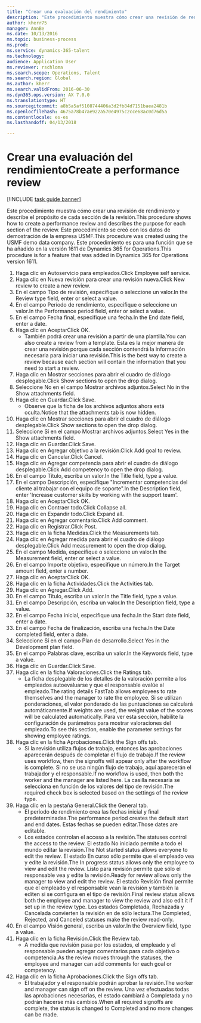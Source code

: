 ```yaml
--- 
title: "Crear una evaluación del rendimiento"
description: "Este procedimiento muestra cómo crear una revisión de rendimiento y describe el propósito de cada sección de la revisión."
author: kherr75
manager: AnnBe
ms.date: 10/13/2016
ms.topic: business-process
ms.prod: 
ms.service: dynamics-365-talent
ms.technology: 
audience: Application User
ms.reviewer: rschloma
ms.search.scope: Operations, Talent
ms.search.region: Global
ms.author: kherr
ms.search.validFrom: 2016-06-30
ms.dyn365.ops.version: AX 7.0.0
ms.translationtype: HT
ms.sourcegitcommit: a8b5a5af5108744406a3d2fb84d7151baea2481b
ms.openlocfilehash: 4675a78b47ae922a570e4975c2cce68ac0d76d5a
ms.contentlocale: es-es
ms.lasthandoff: 04/13/2018

---
```

# <a name="create-a-performance-review"></a><span data-ttu-id="22374-103">Crear una evaluación del rendimiento</span><span class="sxs-lookup"><span data-stu-id="22374-103">Create a performance review</span></span>

[!INCLUDE [task guide banner](../../includes/task-guide-banner.md)]

<span data-ttu-id="22374-104">Este procedimiento muestra cómo crear una revisión de rendimiento y describe el propósito de cada sección de la revisión.</span><span class="sxs-lookup"><span data-stu-id="22374-104">This procedure shows how to create a performance review and describes the purpose for each section of the review.</span></span> <span data-ttu-id="22374-105">Este procedimiento se creó con los datos de demostración de la empresa USMF.</span><span class="sxs-lookup"><span data-stu-id="22374-105">This procedure was created using the USMF demo data company.</span></span> <span data-ttu-id="22374-106">Este procedimiento es para una función que se ha añadido en la versión 1611 de Dynamics 365 for Operations.</span><span class="sxs-lookup"><span data-stu-id="22374-106">This procedure is for a feature that was added in Dynamics 365 for Operations version 1611.</span></span>

1. <span data-ttu-id="22374-107">Haga clic en Autoservicio para empleados.</span><span class="sxs-lookup"><span data-stu-id="22374-107">Click Employee self service.</span></span>
2. <span data-ttu-id="22374-108">Haga clic en Nueva revisión para crear una revisión nueva.</span><span class="sxs-lookup"><span data-stu-id="22374-108">Click New review to create a new review.</span></span>
3. <span data-ttu-id="22374-109">En el campo Tipo de revisión, especifique o seleccione un valor.</span><span class="sxs-lookup"><span data-stu-id="22374-109">In the Review type field, enter or select a value.</span></span>
4. <span data-ttu-id="22374-110">En el campo Período de rendimiento, especifique o seleccione un valor.</span><span class="sxs-lookup"><span data-stu-id="22374-110">In the Performance period field, enter or select a value.</span></span>
5. <span data-ttu-id="22374-111">En el campo Fecha final, especifique una fecha.</span><span class="sxs-lookup"><span data-stu-id="22374-111">In the End date field, enter a date.</span></span>
6. <span data-ttu-id="22374-112">Haga clic en Aceptar</span><span class="sxs-lookup"><span data-stu-id="22374-112">Click OK.</span></span>
    * <span data-ttu-id="22374-113">También podrá crear una revisión a partir de una plantilla.</span><span class="sxs-lookup"><span data-stu-id="22374-113">You can also create a review from a template.</span></span> <span data-ttu-id="22374-114">Esta es la mejor manera de crear una revisión porque cada sección contendrá la información necesaria para iniciar una revisión.</span><span class="sxs-lookup"><span data-stu-id="22374-114">This is the best way to create a review because each section will contain the information that you need to start a review.</span></span>  
7. <span data-ttu-id="22374-115">Haga clic en Mostrar secciones para abrir el cuadro de diálogo desplegable.</span><span class="sxs-lookup"><span data-stu-id="22374-115">Click Show sections to open the drop dialog.</span></span>
8. <span data-ttu-id="22374-116">Seleccione No en el campo Mostrar archivos adjuntos.</span><span class="sxs-lookup"><span data-stu-id="22374-116">Select No in the Show attachments field.</span></span>
9. <span data-ttu-id="22374-117">Haga clic en Guardar.</span><span class="sxs-lookup"><span data-stu-id="22374-117">Click Save.</span></span>
    * <span data-ttu-id="22374-118">Observe que la ficha de los archivos adjuntos ahora está oculta.</span><span class="sxs-lookup"><span data-stu-id="22374-118">Notice that the attachments tab is now hidden.</span></span>  
10. <span data-ttu-id="22374-119">Haga clic en Mostrar secciones para abrir el cuadro de diálogo desplegable.</span><span class="sxs-lookup"><span data-stu-id="22374-119">Click Show sections to open the drop dialog.</span></span>
11. <span data-ttu-id="22374-120">Seleccione Sí en el campo Mostrar archivos adjuntos.</span><span class="sxs-lookup"><span data-stu-id="22374-120">Select Yes in the Show attachments field.</span></span>
12. <span data-ttu-id="22374-121">Haga clic en Guardar.</span><span class="sxs-lookup"><span data-stu-id="22374-121">Click Save.</span></span>
13. <span data-ttu-id="22374-122">Haga clic en Agregar objetivo a la revisión.</span><span class="sxs-lookup"><span data-stu-id="22374-122">Click Add goal to review.</span></span>
14. <span data-ttu-id="22374-123">Haga clic en Cancelar.</span><span class="sxs-lookup"><span data-stu-id="22374-123">Click Cancel.</span></span>
15. <span data-ttu-id="22374-124">Haga clic en Agregar competencia para abrir el cuadro de diálogo desplegable.</span><span class="sxs-lookup"><span data-stu-id="22374-124">Click Add competency to open the drop dialog.</span></span>
16. <span data-ttu-id="22374-125">En el campo Título, escriba un valor.</span><span class="sxs-lookup"><span data-stu-id="22374-125">In the Title field, type a value.</span></span>
17. <span data-ttu-id="22374-126">En el campo Descripción, especifique "Incrementar competencias del cliente al trabajar con el equipo de soporte".</span><span class="sxs-lookup"><span data-stu-id="22374-126">In the Description field, enter 'Increase customer skills by working with the support team'.</span></span>
18. <span data-ttu-id="22374-127">Haga clic en Aceptar</span><span class="sxs-lookup"><span data-stu-id="22374-127">Click OK.</span></span>
19. <span data-ttu-id="22374-128">Haga clic en Contraer todo.</span><span class="sxs-lookup"><span data-stu-id="22374-128">Click Collapse all.</span></span>
20. <span data-ttu-id="22374-129">Haga clic en Expandir todo.</span><span class="sxs-lookup"><span data-stu-id="22374-129">Click Expand all.</span></span>
21. <span data-ttu-id="22374-130">Haga clic en Agregar comentario.</span><span class="sxs-lookup"><span data-stu-id="22374-130">Click Add comment.</span></span>
22. <span data-ttu-id="22374-131">Haga clic en Registrar.</span><span class="sxs-lookup"><span data-stu-id="22374-131">Click Post.</span></span>
23. <span data-ttu-id="22374-132">Haga clic en la ficha Medidas.</span><span class="sxs-lookup"><span data-stu-id="22374-132">Click the Measurements tab.</span></span>
24. <span data-ttu-id="22374-133">Haga clic en Agregar medida para abrir el cuadro de diálogo desplegable.</span><span class="sxs-lookup"><span data-stu-id="22374-133">Click Add measurement to open the drop dialog.</span></span>
25. <span data-ttu-id="22374-134">En el campo Medida, especifique o seleccione un valor.</span><span class="sxs-lookup"><span data-stu-id="22374-134">In the Measurement field, enter or select a value.</span></span>
26. <span data-ttu-id="22374-135">En el campo Importe objetivo, especifique un número.</span><span class="sxs-lookup"><span data-stu-id="22374-135">In the Target amount field, enter a number.</span></span>
27. <span data-ttu-id="22374-136">Haga clic en Aceptar</span><span class="sxs-lookup"><span data-stu-id="22374-136">Click OK.</span></span>
28. <span data-ttu-id="22374-137">Haga clic en la ficha Actividades.</span><span class="sxs-lookup"><span data-stu-id="22374-137">Click the Activities tab.</span></span>
29. <span data-ttu-id="22374-138">Haga clic en Agregar.</span><span class="sxs-lookup"><span data-stu-id="22374-138">Click Add.</span></span>
30. <span data-ttu-id="22374-139">En el campo Título, escriba un valor.</span><span class="sxs-lookup"><span data-stu-id="22374-139">In the Title field, type a value.</span></span>
31. <span data-ttu-id="22374-140">En el campo Descripción, escriba un valor.</span><span class="sxs-lookup"><span data-stu-id="22374-140">In the Description field, type a value.</span></span>
32. <span data-ttu-id="22374-141">En el campo Fecha inicial, especifique una fecha.</span><span class="sxs-lookup"><span data-stu-id="22374-141">In the Start date field, enter a date.</span></span>
33. <span data-ttu-id="22374-142">En el campo Fecha de finalización, escriba una fecha.</span><span class="sxs-lookup"><span data-stu-id="22374-142">In the Date completed field, enter a date.</span></span>
34. <span data-ttu-id="22374-143">Seleccione Sí en el campo Plan de desarrollo.</span><span class="sxs-lookup"><span data-stu-id="22374-143">Select Yes in the Development plan field.</span></span>
35. <span data-ttu-id="22374-144">En el campo Palabras clave, escriba un valor.</span><span class="sxs-lookup"><span data-stu-id="22374-144">In the Keywords field, type a value.</span></span>
36. <span data-ttu-id="22374-145">Haga clic en Guardar.</span><span class="sxs-lookup"><span data-stu-id="22374-145">Click Save.</span></span>
37. <span data-ttu-id="22374-146">Haga clic en la ficha Valoraciones.</span><span class="sxs-lookup"><span data-stu-id="22374-146">Click the Ratings tab.</span></span>
    * <span data-ttu-id="22374-147">La ficha desplegable de los detalles de la valoración permite a los empleados autoevaluarse y que el responsable evalúe al empleado.</span><span class="sxs-lookup"><span data-stu-id="22374-147">The rating details FastTab allows employees to rate themselves and the manager to rate the employee.</span></span> <span data-ttu-id="22374-148">Si se utilizan ponderaciones, el valor ponderado de las puntuaciones se calculará automáticamente.</span><span class="sxs-lookup"><span data-stu-id="22374-148">If weights are used, the weight value of the scores will be calculated automatically.</span></span>    <span data-ttu-id="22374-149">Para ver esta sección, habilite la configuración de parámetros para mostrar valoraciones del empleado.</span><span class="sxs-lookup"><span data-stu-id="22374-149">To see this section, enable the parameter settings for showing employee ratings.</span></span>  
38. <span data-ttu-id="22374-150">Haga clic en la ficha Aprobaciones.</span><span class="sxs-lookup"><span data-stu-id="22374-150">Click the Sign offs tab.</span></span>
    * <span data-ttu-id="22374-151">Si la revisión utiliza flujos de trabajo, entonces las aprobaciones aparecerán después de completar el flujo de trabajo.</span><span class="sxs-lookup"><span data-stu-id="22374-151">If the review uses workflow, then the signoffs will appear only after the workflow is complete.</span></span> <span data-ttu-id="22374-152">Si no se usa ningún flujo de trabajo, aquí aparecerán el trabajador y el responsable.</span><span class="sxs-lookup"><span data-stu-id="22374-152">If no workflow is used, then both the worker and the manager are listed here.</span></span> <span data-ttu-id="22374-153">La casilla necesaria se selecciona en función de los valores del tipo de revisión.</span><span class="sxs-lookup"><span data-stu-id="22374-153">The required check box is selected based on the settings of the review type.</span></span>  
39. <span data-ttu-id="22374-154">Haga clic en la pestaña General.</span><span class="sxs-lookup"><span data-stu-id="22374-154">Click the General tab.</span></span>
    * <span data-ttu-id="22374-155">El período de rendimiento crea las fechas inicial y final predeterminadas.</span><span class="sxs-lookup"><span data-stu-id="22374-155">The performance period creates the default start and end dates.</span></span> <span data-ttu-id="22374-156">Estas fechas se pueden editar.</span><span class="sxs-lookup"><span data-stu-id="22374-156">Those dates are editable.</span></span>  
    * <span data-ttu-id="22374-157">Los estados controlan el acceso a la revisión.</span><span class="sxs-lookup"><span data-stu-id="22374-157">The statuses control the access to the review.</span></span> <span data-ttu-id="22374-158">El estado No iniciado permite a todo el mundo editar la revisión.</span><span class="sxs-lookup"><span data-stu-id="22374-158">The Not started status allows everyone to edit the review.</span></span> <span data-ttu-id="22374-159">El estado En curso sólo permite que el empleado vea y edite la revisión.</span><span class="sxs-lookup"><span data-stu-id="22374-159">The In progress status allows only the employee to view and edit the review.</span></span> <span data-ttu-id="22374-160">Listo para revisión permite que sólo el responsable vea y edite la revisión.</span><span class="sxs-lookup"><span data-stu-id="22374-160">Ready for review allows only the manager to view and edit the review.</span></span> <span data-ttu-id="22374-161">El estado Revisión final permite que el empleado y el responsable vean la revisión y también la editen si se configura en el tipo de revisión.</span><span class="sxs-lookup"><span data-stu-id="22374-161">Final review status allows both the employee and manager to view the review and also edit it if set up in the review type.</span></span> <span data-ttu-id="22374-162">Los estados Completada, Rechazada y Cancelada convierten la revisión en de sólo lectura.</span><span class="sxs-lookup"><span data-stu-id="22374-162">The Completed, Rejected, and Canceled statuses make the review read-only.</span></span>  
40. <span data-ttu-id="22374-163">En el campo Visión general, escriba un valor.</span><span class="sxs-lookup"><span data-stu-id="22374-163">In the Overview field, type a value.</span></span>
41. <span data-ttu-id="22374-164">Haga clic en la ficha Revisión.</span><span class="sxs-lookup"><span data-stu-id="22374-164">Click the Review tab.</span></span>
    * <span data-ttu-id="22374-165">A medida que revisión pasa por los estados, el empleado y el responsable pueden agregar comentarios para cada objetivo o competencia.</span><span class="sxs-lookup"><span data-stu-id="22374-165">As the review moves through the statuses, the employee and manager can add comments for each goal or competency.</span></span>  
42. <span data-ttu-id="22374-166">Haga clic en la ficha Aprobaciones.</span><span class="sxs-lookup"><span data-stu-id="22374-166">Click the Sign offs tab.</span></span>
    * <span data-ttu-id="22374-167">El trabajador y el responsable podrán aprobar la revisión.</span><span class="sxs-lookup"><span data-stu-id="22374-167">The worker and manager can sign off on the review.</span></span> <span data-ttu-id="22374-168">Una vez efectuadas todas las aprobaciones necesarias, el estado cambiará a Completada y no podrán hacerse más cambios.</span><span class="sxs-lookup"><span data-stu-id="22374-168">When all required signoffs are complete, the status is changed to Completed and no more changes can be made.</span></span>  


